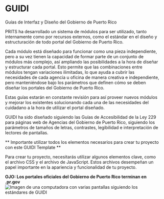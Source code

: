# GUIDI
Guías de Interfaz y Diseño del Gobierno de Puerto Rico

PRITS ha desarrollado un sistema de módulos para ser utilizado, tanto internamente como por recursos externos, como el estándar en el diseño y estructuración de todo portal del Gobierno de Puerto Rico.

Cada módulo está diseñado para funcionar como una pieza independiente, pero a su vez tienen la capacidad de formar parte de un conjunto de módulos más complejo, así ampliando las posibilidades a la hora de diseñar y estructurar cada portal. Esto permite que las combinaciones entre módulos tengan variaciones ilimitadas, lo que ayuda a cubrir las necesidades de cada agencia u oficina de manera creativa e independiente, pero manteniéndose bajo los parámetros que definen cómo se deben diseñar los portales del Gobierno de Puerto Rico.

Estas guías estarán en constante revisión para así proveer nuevos módulos y mejorar los existentes solucionando cada una de las necesidades del cuidadano a la hora de utilizar el portal diseñado.

GUIDI ha sido diseñado siguiendo las Guías de Accesibilidad de la Ley 229 para páginas web de Agencias del Gobierno de Puerto Rico, siguiendo los parámetros de tamaños de letras, contrastes, legibilidad e interpretación de lectores de pantallas.

** Importante utilizar todos los elementos necesarios para crear tu proyecto con este GUIDI Template **

Para crear tu proyecto, necesitarás utilizar algunos elementos clave, como el archivo CSS y el archivo de JavaScript. Estos archivos desempeñan un papel importante en la apariencia y funcionalidad de tu proyecto.

<b>OJO: Los portales oficiales del Gobierno de Puerto Rico terminan en .pr.gov</b>
<img alt="Imagen de una computadora con varias pantallas siguiendo los estándares de GUIDI" src="https://assets-global.website-files.com/606ce22566af383df2754cf8/62d858220c169731a61c22e8_GUIDI-Mockup.png" border="0">
